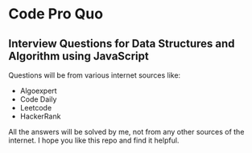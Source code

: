 # Code Pro Quo

## Interview Questions for Data Structures and Algorithm using JavaScript

Questions will be from various internet sources like:

- Algoexpert
- Code Daily
- Leetcode
- HackerRank 

All the answers will be solved by me, not from any other sources of the internet. 
I hope you like this repo and find it helpful.
